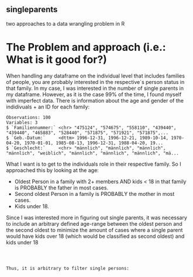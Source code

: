 ## singleparents
two approaches to a data wrangling problem in R

# The Problem and approach (i.e.: What is it good for?)

When handling any dataframe on the individual level that includes families of people, you are probably interested in the respective`s person status in that family. In my case, I was interested in the number of single parents in my dataframe. However, as it is the case 99% of the time, I found myself with imperfect data. There is information about the age and gender of the indidivuals + an ID for each family: 
```
Observations: 100
Variables: 3
$ `Familiennummer:` <chr> "475124", "574675", "558110", "439440", "439440", "465883", "528440", "571875", "571921", "571875",...
$ `Geb.-Datum:`     <dttm> 1996-12-31, 1996-12-21, 1989-10-14, 1970-04-20, 1970-01-01, 1985-08-13, 1996-12-31, 1988-04-20, 19...
$ `Geschlecht:`     <chr> "männlich", "männlich", "männlich", "männlich", "weiblich", "männlich", "männlich", "männlich", "mä...
```

What I want is to get to the individuals role in their respective family. So I approached this by looking at the age:
 - Oldest Person in a family with 2+ members AND kids < 18 in that family  is PROBABLY the father in most cases.
 - Second oldest Person in a family is PROBABLY the mother in most cases.
 - Kids under 18.
 
Since I was interested more in figuring out single parents, it was necessary to include an arbitrary defined age-range between the oldest person and the second oldest to minimize the amount of cases where a single parent would have kids over 18 (which would be classified as second oldest) and kids under 18
 

```



Thus, it is arbitrary to filter single persons:
